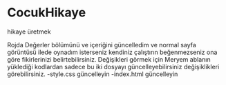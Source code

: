 # CocukHikaye
hikaye üretmek 

Rojda
Değerler bölümünü ve içeriğini güncelledim ve normal sayfa görüntüsü ilede oynadım isterseniz kendiniz çalıştırın beğenmezseniz ona göre fikirlerinizi belirtebilirsiniz. Değişikleri görmek için Meryem ablanın yüklediği kodlardan sadece bu iki dosyayı güncelleyebilirsiniz değişiklikleri görebilirsiniz.
-style.css güncelleyin
-index.html güncelleyin
